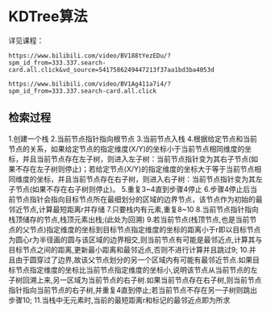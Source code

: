 # KDTree算法

详见课程：

    https://www.bilibili.com/video/BV188tYezEDu/?spm_id_from=333.337.search-card.all.click&vd_source=5417586249447213f37aa1bd3ba4053d

    https://www.bilibili.com/video/BV1Ag411a7i4/?spm_id_from=333.337.search-card.all.click

## 检索过程

1.创建一个栈
2.当前节点指针指向根节点
3.当前节点入栈
4.根据给定节点和当前节点的关系，如果给定节点的指定维度(X/Y)的坐标小于当前节点相同维度的坐标，并且当前节点存在左子树，则进入左子树：当前节点指针变为其右子节点(如果不存在左子树则停止)；若给定节点(X/Y)的指定维度的坐标大于等于当前节点相同维度的坐标，并且当前节点存在右子树，则进入右子树：当前节点指针变为其左子节点(如果不存在右子树则停止)。
5.重复3~4直到步骤4停止
6.步骤4停止后当前节点指针会指向目标节点所在最细划分的区域的边界节点，该节点作为初始的最邻近节点,计算最短距离r并存储
7.只要栈内有元素,重复8~10
8.当前节点指针指向栈顶储存的节点,栈顶元素出栈;(此处为回溯)
9.若当前节点(栈顶节点,也是当前节点的父节点)指定维度的坐标到目标节点指定维度的坐标的距离小于r即以目标节点为圆心r为半径画的圆与该区域的边界相交,则当前节点有可能是最邻近点,计算其与目标节点之间的距离,更新最小距离和最邻近点,否则不进行计算并且跳过9;
10.并且由于圆穿过了边界,故该父节点划分的另一个区域内有可能有最邻近节点.如果目标节点指定维度的坐标比当前节点指定维度的坐标小,说明该节点从当前节点的左子树回溯上来,另一区域为当前节点的右子树.如果当前节点存在右子树,则当前节点指针指向当前节点的右子树,并重复4直到停止;若当前节点不存在另一子树则跳出步骤10;
11.当栈中无元素时,当前的最短距离r和标记的最邻近点即为所求

